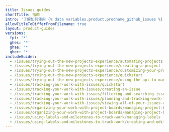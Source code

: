 ```yaml
---
title: Issues guides
shortTitle: 指南
intro: '了解如何使用 {% data variables.product.prodname_github_issues %} 来规划和跟踪您的工作。'
allowTitleToDifferFromFilename: true
layout: product-guides
versions:
  fpt: '*'
  ghes: '*'
  ghae: '*'
  ghec: '*'
includeGuides:
  - /issues/trying-out-the-new-projects-experience/automating-projects
  - /issues/trying-out-the-new-projects-experience/creating-a-project
  - /issues/trying-out-the-new-projects-experience/customizing-your-project-views
  - /issues/trying-out-the-new-projects-experience/quickstart
  - /issues/trying-out-the-new-projects-experience/using-the-api-to-manage-projects
  - /issues/tracking-your-work-with-issues/quickstart
  - /issues/tracking-your-work-with-issues/creating-an-issue
  - /issues/tracking-your-work-with-issues/filtering-and-searching-issues-and-pull-requests
  - /issues/tracking-your-work-with-issues/planning-and-tracking-work-for-your-team-or-project
  - /issues/tracking-your-work-with-issues/viewing-all-of-your-issues-and-pull-requests
  - /issues/organizing-your-work-with-project-boards/managing-project-boards/configuring-automation-for-project-boards
  - /issues/organizing-your-work-with-project-boards/managing-project-boards/creating-a-project-board
  - /issues/using-labels-and-milestones-to-track-work/managing-labels
  - /issues/using-labels-and-milestones-to-track-work/creating-and-editing-milestones-for-issues-and-pull-requests
---
```

